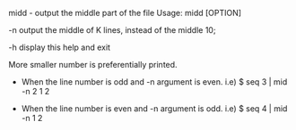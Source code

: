 midd - output the middle part of the file
Usage: midd [OPTION]

  -n     output the middle of K lines, instead of the middle 10;

  -h     display this help and exit

  More smaller number is preferentially printed.

  * When the line number is odd and -n argument is even.
  i.e)
    $ seq 3 | mid -n 2
    1
    2

  * When the line number is even and -n argument is odd.
  i.e)
    $ seq 4 | mid -n 1
    2
